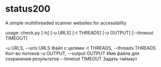 # status200

A simple multithreaded scanner websites for accessibility    

  usage: check.py [-h] [-u URLS] [-t THREADS] [-o OUTPUT] [--timeout TIMEOUT]

  -u URLS, --urls URLS  Файл с целями
  -t THREADS, --threads THREADS
                        Кол-во потоков
  -o OUTPUT, --output OUTPUT
                        Имя файла для сохранения результатов
  --timeout TIMEOUT     Задать таймаут
